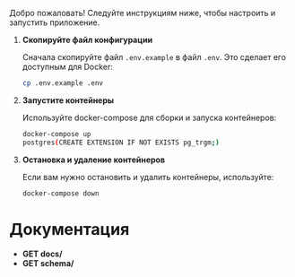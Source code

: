 

Добро пожаловать! Следуйте инструкциям ниже, чтобы настроить и запустить приложение.


1. **Скопируйте файл конфигурации**

   Сначала скопируйте файл `.env.example` в файл `.env`. Это сделает его доступным для Docker:
   
   ```bash
   cp .env.example .env

2. **Запустите контейнеры**

   Используйте docker-compose для сборки и запуска контейнеров:

   ```bash
   docker-compose up
   postgres(CREATE EXTENSION IF NOT EXISTS pg_trgm;)


3. **Остановка и удаление контейнеров**

   Если вам нужно остановить и удалить контейнеры, используйте:

   ```bash
   docker-compose down
   
# Документация 
- **GET docs/**
- **GET schema/**
